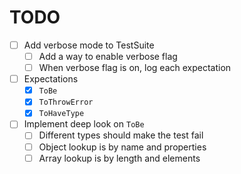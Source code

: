 # TODO

- [ ] Add verbose mode to TestSuite
    - [ ] Add a way to enable verbose flag
    - [ ] When verbose flag is on, log each expectation
- [ ] Expectations
    - [x] `ToBe`
    - [x] `ToThrowError`
    - [x] `ToHaveType`
- [ ] Implement deep look on `ToBe`
    - [ ] Different types should make the test fail
    - [ ] Object lookup is by name and properties
    - [ ] Array lookup is by length and elements
